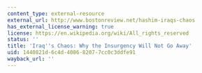 ```yaml
---
content_type: external-resource
external_url: http://www.bostonreview.net/hashim-iraqs-chaos
has_external_license_warning: true
license: https://en.wikipedia.org/wiki/All_rights_reserved
status: ''
title: 'Iraq''s Chaos: Why the Insurgency Will Not Go Away'
uid: 1440821d-6c4d-4086-8207-7cc0c3ddfe91
wayback_url: ''
---
```

